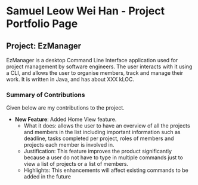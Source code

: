 # Samuel Leow Wei Han - Project Portfolio Page

## Project: EzManager
EzManager is a desktop Command Line Interface application used for project management by software engineers.
The user interacts with it using a CLI, and allows the user to organise members, track and manage their work.
It is written in Java, and has about XXX kLOC. 

### Summary of Contributions
Given below are my contributions to the project.

* **New Feature**: Added Home View feature.
    * What it does: allows the user to have an overview of all the projects and members in the list
    including important information such as deadline, tasks completed per project, roles of members and projects each member is involved in.
    * Justification: This feature improves the product significantly because a user do not have to type in multiple commands
    just to view a list of projects or a list of members.
    * Highlights: This enhancements will affect existing commands to be added in the future
